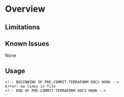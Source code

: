# Overview


## Limitations


## Known Issues

None

## Usage

```
<!-- BEGINNING OF PRE-COMMIT-TERRAFORM DOCS HOOK -->
Error: no lines in file
<!-- END OF PRE-COMMIT-TERRAFORM DOCS HOOK -->
